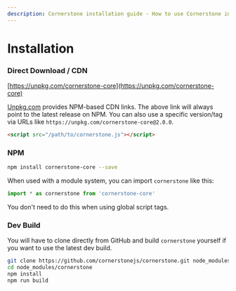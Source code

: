 ```yaml
---
description: Cornerstone installation guide - How to use Cornerstone in your project.
---
```


# Installation

### Direct Download / CDN
[https://unpkg.com/cornerstone-core](https://unpkg.com/cornerstone-core)

<!--email_off-->
[Unpkg.com](https://unpkg.com) provides NPM-based CDN links. The above link will always point to the latest release on NPM. You can also use a specific version/tag via URLs like `https://unpkg.com/cornerstone-core@2.0.0`.
<!--/email_off-->

``` html
<script src="/path/to/cornerstone.js"></script>
```

### NPM

``` bash
npm install cornerstone-core --save
```

When used with a module system, you can import `cornerstone` like this:

``` js
import * as cornerstone from 'cornerstone-core'
```

You don't need to do this when using global script tags.

### Dev Build

You will have to clone directly from GitHub and build `cornerstone` yourself if you want to use the latest dev build.

``` bash
git clone https://github.com/cornerstonejs/cornerstone.git node_modules/cornerstone
cd node_modules/cornerstone
npm install
npm run build
```
